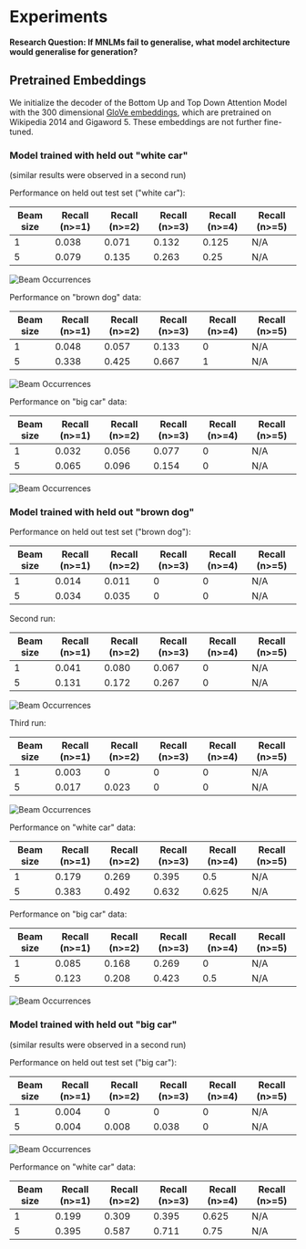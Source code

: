 # Experiments

**Research Question: If MNLMs fail to generalise, what model architecture would generalise for generation?**

## Pretrained Embeddings

We initialize the decoder of the Bottom Up and Top Down Attention Model with the 300 dimensional
[GloVe embeddings](https://nlp.stanford.edu/projects/glove/), which are pretrained on Wikipedia 2014 and Gigaword 5.
These embeddings are not further fine-tuned. 

### Model trained with held out "white car"

(similar results were observed in a second run)

Performance on held out test set ("white car"):

Beam size | Recall (n>=1) | Recall (n>=2) | Recall (n>=3) | Recall (n>=4) | Recall (n>=5)
----------| --------------| --------------| --------------| --------------| -------------
1         | 0.038         | 0.071         | 0.132         | 0.125         | N/A
5         | 0.079         | 0.135         | 0.263         | 0.25          | N/A

![Beam Occurrences](beam_occurrences_butd_white_car_white_car_glove.png)

Performance on "brown dog" data:

Beam size | Recall (n>=1) | Recall (n>=2) | Recall (n>=3) | Recall (n>=4) | Recall (n>=5)
----------| --------------| --------------| --------------| --------------| -------------
1         | 0.048         | 0.057         | 0.133         | 0             | N/A
5         | 0.338         | 0.425         | 0.667         | 1             | N/A

![Beam Occurrences](beam_occurrences_butd_white_car_brown_dog_glove.png)

Performance on "big car" data:

Beam size | Recall (n>=1) | Recall (n>=2) | Recall (n>=3) | Recall (n>=4) | Recall (n>=5)
----------| --------------| --------------| --------------| --------------| -------------
1         | 0.032         | 0.056         | 0.077         | 0             | N/A
5         | 0.065         | 0.096         | 0.154         | 0             | N/A

![Beam Occurrences](beam_occurrences_butd_white_car_big_car_glove.png)


### Model trained with held out "brown dog"

Performance on held out test set ("brown dog"):

Beam size | Recall (n>=1) | Recall (n>=2) | Recall (n>=3) | Recall (n>=4) | Recall (n>=5)
----------| --------------| --------------| --------------| --------------| -------------
1         | 0.014         | 0.011         | 0             | 0             | N/A
5         | 0.034         | 0.035         | 0             | 0             | N/A

Second run:

Beam size | Recall (n>=1) | Recall (n>=2) | Recall (n>=3) | Recall (n>=4) | Recall (n>=5)
----------| --------------| --------------| --------------| --------------| -------------
1         | 0.041         | 0.080         | 0.067         | 0             | N/A
5         | 0.131         | 0.172         | 0.267         | 0             | N/A

![Beam Occurrences](beam_occurrences_butd_brown_dog_brown_dog_glove.png)

Third run:

Beam size | Recall (n>=1) | Recall (n>=2) | Recall (n>=3) | Recall (n>=4) | Recall (n>=5)
----------| --------------| --------------| --------------| --------------| -------------
1         | 0.003         | 0             | 0             | 0             | N/A
5         | 0.017         | 0.023         | 0             | 0             | N/A

![Beam Occurrences](beam_occurrences_butd_brown_dog_brown_dog_glove_2.png)

Performance on "white car" data:

Beam size | Recall (n>=1) | Recall (n>=2) | Recall (n>=3) | Recall (n>=4) | Recall (n>=5)
----------| --------------| --------------| --------------| --------------| -------------
1         | 0.179         | 0.269         | 0.395         | 0.5           | N/A
5         | 0.383         | 0.492         | 0.632         | 0.625         | N/A

Performance on "big car" data:

Beam size | Recall (n>=1) | Recall (n>=2) | Recall (n>=3) | Recall (n>=4) | Recall (n>=5)
----------| --------------| --------------| --------------| --------------| -------------
1         | 0.085         | 0.168         | 0.269         | 0             | N/A
5         | 0.123         | 0.208         | 0.423         | 0.5           | N/A


![Beam Occurrences](beam_occurrences_butd_brown_dog_big_car_glove.png)

### Model trained with held out "big car"

(similar results were observed in a second run)

Performance on held out test set ("big car"):

Beam size | Recall (n>=1) | Recall (n>=2) | Recall (n>=3) | Recall (n>=4) | Recall (n>=5)
----------| --------------| --------------| --------------| --------------| -------------
1         | 0.004         | 0             | 0             | 0             | N/A
5         | 0.004         | 0.008         | 0.038         | 0             | N/A

![Beam Occurrences](beam_occurrences_butd_big_car_big_car_glove.png)

Performance on "white car" data:

Beam size | Recall (n>=1) | Recall (n>=2) | Recall (n>=3) | Recall (n>=4) | Recall (n>=5)
----------| --------------| --------------| --------------| --------------| -------------
1         | 0.199         | 0.309         | 0.395         | 0.625         | N/A
5         | 0.395         | 0.587         | 0.711         | 0.75          | N/A


